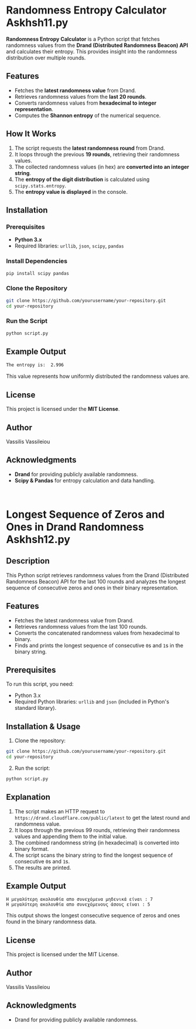 # Randomness Entropy Calculator Askhsh11.py

**Randomness Entropy Calculator** is a Python script that fetches randomness values from the **Drand (Distributed Randomness Beacon) API** and calculates their entropy. This provides insight into the randomness distribution over multiple rounds.

## Features

- Fetches the **latest randomness value** from Drand.
- Retrieves randomness values from the **last 20 rounds**.
- Converts randomness values from **hexadecimal to integer representation**.
- Computes the **Shannon entropy** of the numerical sequence.

## How It Works

1. The script requests the **latest randomness round** from Drand.
2. It loops through the previous **19 rounds**, retrieving their randomness values.
3. The collected randomness values (in hex) are **converted into an integer string**.
4. The **entropy of the digit distribution** is calculated using `scipy.stats.entropy`.
5. The **entropy value is displayed** in the console.

## Installation

### Prerequisites
- **Python 3.x**
- Required libraries: `urllib`, `json`, `scipy`, `pandas`

### Install Dependencies
```sh
pip install scipy pandas
```

### Clone the Repository
```sh
git clone https://github.com/yourusername/your-repository.git
cd your-repository
```

### Run the Script
```sh
python script.py
```

## Example Output
```sh
The entropy is:  2.996
```
This value represents how uniformly distributed the randomness values are.

## License

This project is licensed under the **MIT License**.

## Author

Vassilis Vassileiou

## Acknowledgments

- **Drand** for providing publicly available randomness.
- **Scipy & Pandas** for entropy calculation and data handling.

```


```



# Longest Sequence of Zeros and Ones in Drand Randomness Askhsh12.py

## Description
This Python script retrieves randomness values from the Drand (Distributed Randomness Beacon) API for the last 100 rounds and analyzes the longest sequence of consecutive zeros and ones in their binary representation.

## Features
- Fetches the latest randomness value from Drand.
- Retrieves randomness values from the last 100 rounds.
- Converts the concatenated randomness values from hexadecimal to binary.
- Finds and prints the longest sequence of consecutive `0`s and `1`s in the binary string.

## Prerequisites
To run this script, you need:
- Python 3.x
- Required Python libraries: `urllib` and `json` (included in Python's standard library).

## Installation & Usage
1. Clone the repository:
```sh
git clone https://github.com/yourusername/your-repository.git
cd your-repository
```
2. Run the script:
```sh
python script.py
```

## Explanation
1. The script makes an HTTP request to `https://drand.cloudflare.com/public/latest` to get the latest round and randomness value.
2. It loops through the previous 99 rounds, retrieving their randomness values and appending them to the initial value.
3. The combined randomness string (in hexadecimal) is converted into binary format.
4. The script scans the binary string to find the longest sequence of consecutive `0`s and `1`s.
5. The results are printed.

## Example Output
```
Η μεγαλύτερη ακολουθία απο συνεχόμενα μηδενικά είναι : 7
Η μεγαλύτερη ακολουθία απο συνεχόμενους άσους είναι : 5
```
This output shows the longest consecutive sequence of zeros and ones found in the binary randomness data.

## License
This project is licensed under the MIT License.

## Author
Vassilis Vassileiou

## Acknowledgments
- Drand for providing publicly available randomness.

